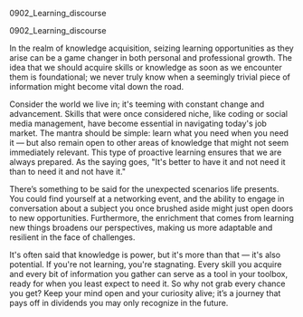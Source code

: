 
0902_Learning_discourse


0902_Learning_discourse

In the realm of knowledge acquisition, seizing learning opportunities as they arise can be a game changer in both personal and professional growth. The idea that we should acquire skills or knowledge as soon as we encounter them is foundational; we never truly know when a seemingly trivial piece of information might become vital down the road.

Consider the world we live in; it's teeming with constant change and advancement. Skills that were once considered niche, like coding or social media management, have become essential in navigating today's job market. The mantra should be simple: learn what you need when you need it — but also remain open to other areas of knowledge that might not seem immediately relevant. This type of proactive learning ensures that we are always prepared. As the saying goes, "It's better to have it and not need it than to need it and not have it."

There’s something to be said for the unexpected scenarios life presents. You could find yourself at a networking event, and the ability to engage in conversation about a subject you once brushed aside might just open doors to new opportunities. Furthermore, the enrichment that comes from learning new things broadens our perspectives, making us more adaptable and resilient in the face of challenges. 

It's often said that knowledge is power, but it's more than that — it's also potential. If you're not learning, you're stagnating. Every skill you acquire and every bit of information you gather can serve as a tool in your toolbox, ready for when you least expect to need it. So why not grab every chance you get? Keep your mind open and your curiosity alive; it’s a journey that pays off in dividends you may only recognize in the future.